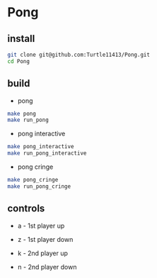 # Pong

## install
```bash
git clone git@github.com:Turtle11413/Pong.git
cd Pong
```

## build
- pong
```bash
make pong
make run_pong
```

- pong interactive
```bash
make pong_interactive
make run_pong_interactive
```

- pong cringe
```bash
make pong_cringe
make run_pong_cringe
```
## controls
 - a - 1st player up
 - z - 1st player down

 - k - 2nd player up
 - n - 2nd player down
